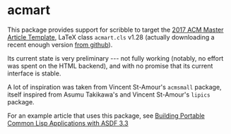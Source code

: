 acmart
======

This package provides support for scribble to target the
[2017 ACM Master Article Template](http://www.acm.org/publications/proceedings-template),
LaTeX class `acmart.cls` v1.28
(actually downloading a recent enough version
[from github](https://github.com/borisveytsman/acmart)).

Its current state is very preliminary --- not fully working
(notably, no effort was spent on the HTML backend), and
with no promise that its current interface is stable.

A lot of inspiration was taken from Vincent St-Amour's `acmsmall` package,
itself inspired from Asumu Takikawa's and Vincent St-Amour's `lipics` package.

For an example article that uses this package, see
[Building Portable Common Lisp Applications with ASDF 3.3](https://github.com/fare/asdf2017)
